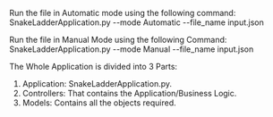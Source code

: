 Run the file in Automatic mode using the following command: SnakeLadderApplication.py --mode Automatic --file_name input.json

Run the file in Manual Mode using the following Command:
SnakeLadderApplication.py --mode Manual --file_name input.json


The Whole Application is divided into 3 Parts: 
1) Application: SnakeLadderApplication.py.
2) Controllers: That contains the Application/Business Logic.
3) Models: Contains all the objects required.

